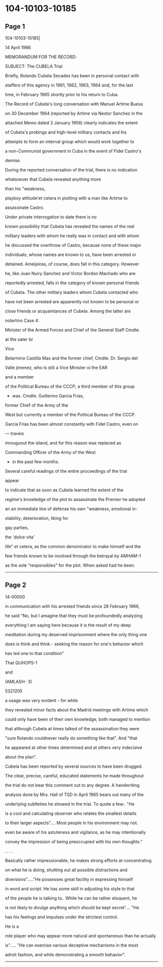 # 104-10103-10185

## Page 1

104-10103-10185|

14 April 1966

MEMORANDUM FOR THE RECORD:

SUBJECT: The CUBELA Trial

Briefly, Rolando Cubela Secades has been in personal contact with

staffers of this agency in 1961, 1962, 1963, 1964 and, for the last

time, in February 1965 shortly prior to his return to Cuba.

The Record of Cubela's long conversation with Manuel Artime Buesa

on 30 December 1964 (reported by Artime via Nestor Sanchez in the

attached Memo dated 3 January 1956) clearly indicates the extent

of Cubela's probings and high-level military contacts and his

attempts to form an internal group which would work together to

a non-Communist government in Cuba in the event of Fidel Castro's

demise.

During the reported conversation of the trial, there is no indication

whatsoever that Cubela revealed anything more

than his "weakness,

playboy attitude'et cetera in plotting with a man like Artime to

assassinate Castro.

Under private interrogation to date there is no

known possibility that Cubela has revealed the names of the real

military leaders with whom he really was in contact and with whom

he discussed the overthrow of Castro, because none of these major

individuals, whose names are known to us, have been arrested or

detained. Ameijeiras, of course, does fall in this category. However

he, like Juan Nuiry Sanchez and Victor Bordon Machado who are

reportedly arrested, falls in the category of known personal friends

of Cubela. The other military leaders whom Cubela contacted who

have not been arrested are apparently not known to be personal or

close friends or acquaintances of Cubela. Among the latter are

nolartino Case 4:

Minister of the Armed Forces and Chief of the General Staff Cmdte.

at the sater br

Vice

Belarmino Castilla Mas and the former chief, Cmdte. Dr. Sergio del

Valle jimenez, who is stili a Vice Minister oi the EAR

and a member

of the Political Bureau of the CCCP; a third member of this group

- was. Cmdte. Guillermo Garcia Frias,

former Chief of the Army of the

West but currently a member of the Political Bureau of the CCCP.

Garcia Frias has been almost constantly with Fidel Castro, even on

— traveis

inrouguout the island, and for this reason was replaced as

Commanding Officer of the Army of the West

* in the past few months.

Several careful readings of the entire proceedings of the trial

appear

to indicate that as soon as Cubela learned the extent of the

regime's knowledge of the plot to assassinate the Premier he adopted

an an immediate line of defense his own "weakness, emotional in-

stability, deterioration, liking for

gay parties,

the 'dolce vita'

life" et cetera, as the common denominator to make himself and the

few friends known to be involved through the betrayal by AMHAM-1

as the sole "responsibles" for the plot. When asked had he been.

---

## Page 2

14-00000

in communication with his arrested friends since 28 February 1966,

he said "No, but I amagine that they must be profoundedly analyzing

everything I am saying here because it is the result of my deep

meditation during my deserved imprisonment where the only thing one

does is think and think - seeking the reason for one's behavior which

has led one to that condition"

That QUHOPS-1

and

(AMLASH- 3)

5321205

a osage was very evident - for while

they revealed minor facts about the Madrid meetings with Artime which

could only have been of their own knowledge, both managed to mention

that although Cubela at times talked of the assassination they were

"sure Rolando couldnever really do something like that". And "that

he appeared at other times determined and at others very indecisive

about the plan".

Cubela has been reported by several sources to have been drugged.

The clear, precise, careful, educated statements he made throughout

the trial do not bear this comment out to any degree. A handwriting

analysis done by Mrs. Hall of TSD in April 1965 bears out many of the

underlying subtleties he showed in the trial. To quote a few:. "He

is a cool and calculating observer who relates the smallest details

to their larger aspects".... Most people in his environment may not.

even be aware of his astuteness and vigilance, as he may intentionally

convey the impression of being preoccupied with his own thoughts."

.. . .

Basically rather impressionable, he makes strong efforts at concentrating

on what he is doing, shutting out all possible distractions and

diversions"....."He possesses great facility in expressing himself

in word and script. He has some skill in adjusting his style to that

of the people he is talking to.. While he can be rather eloquent, he

is not likely to divulge anything which should be kept secret'.... "He

has his feelings and impulses under the strictest control.

He is a

role player who may appear more natural and spontaneous than he actually

is"..... "He can exercise various deceptive mechanisms in the most

adroit fashion, and while demonstrating a smooth behavior".

---

